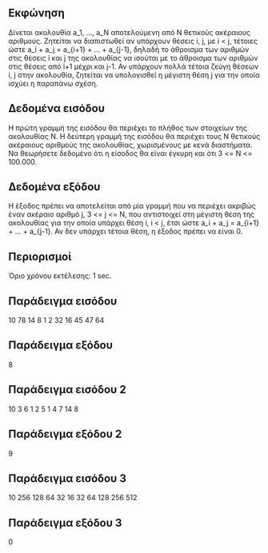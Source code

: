 ## Εκφώνηση
Δίνεται ακολουθία a_1, ..., a_N αποτελούμενη από N θετικούς ακέραιους αριθμούς. Ζητείται να διαπιστωθεί αν υπάρχουν θέσεις i, j, με i < j, τέτοιες ώστε a_i + a_j = a_{i+1} + ... + a_{j-1}, δηλαδή το άθροισμα των αριθμών στις θέσεις i και j της ακολουθίας να ισούται με το άθροισμα των αριθμών στις θέσεις από i+1 μέχρι και j-1. Αν υπάρχουν πολλά τέτοια ζεύγη θέσεων i, j στην ακολουθία, ζητείται να υπολογισθεί η μέγιστη θέση j για την οποία ισχύει η παραπάνω σχέση.

## Δεδομένα εισόδου
Η πρώτη γραμμή της εισόδου θα περιέχει το πλήθος των στοιχείων της ακολουθίας Ν. Η δεύτερη γραμμή της εισόδου θα περιέχει τους Ν θετικούς ακέραιους αριθμούς της ακολουθίας, χωρισμένους με κενά διαστήματα. Να θεωρήσετε δεδομένο ότι η είσοδος θα είναι έγκυρη και ότι 3 <= Ν <= 100.000.

## Δεδομένα εξόδου
Η έξοδος πρέπει να αποτελείται από μία γραμμή που να περιέχει ακριβώς έναν ακέραιο αριθμό j, 3 <= j <= N, που αντιστοιχεί στη μέγιστη θέση της ακολουθίας για την οποία υπάρχει θέση i, i < j, έτσι ώστε a_i + a_j = a_{i+1} + ... + a_{j-1}. Αν δεν υπάρχει τέτοια θέση, η έξοδος πρέπει να είναι 0.

## Περιορισμοί
Όριο χρόνου εκτέλεσης: 1 sec.
## Παράδειγμα εισόδου
10
78 14 8 1 2 32 16 45 47 64
## Παράδειγμα εξόδου
8
## Παράδειγμα εισόδου 2
10
3 6 1 2 5 1 4 7 14 8
## Παράδειγμα εξόδου 2
9
## Παράδειγμα εισόδου 3
10
256 128 64 32 16 32 64 128 256 512
## Παράδειγμα εξόδου 3
0